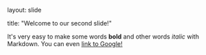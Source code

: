 layout: slide

title: "Welcome to our second slide!"

It's very easy to make some words **bold** and other words *italic* with Markdown. You can even [link to Google!](http://google.com)
